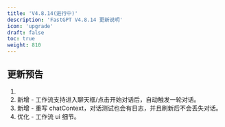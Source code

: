 ```yaml
---
title: 'V4.8.14(进行中)'
description: 'FastGPT V4.8.14 更新说明'
icon: 'upgrade'
draft: false
toc: true
weight: 810
---
```


## 更新预告

1. 
2. 新增 - 工作流支持进入聊天框/点击开始对话后，自动触发一轮对话。
3. 新增 - 重写 chatContext，对话测试也会有日志，并且刷新后不会丢失对话。
4. 优化 - 工作流 ui 细节。
